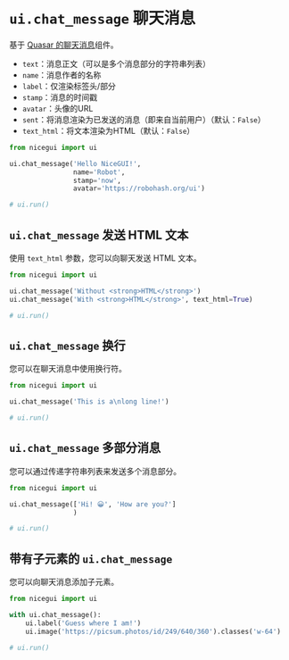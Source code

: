 # `ui.chat_message` 聊天消息

基于 [Quasar 的聊天消息](https://quasar.dev/vue-components/chat/)组件。

- `text`：消息正文（可以是多个消息部分的字符串列表）
- `name`：消息作者的名称
- `label`：仅渲染标签头/部分
- `stamp`：消息的时间戳
- `avatar`：头像的URL
- `sent`：将消息渲染为已发送的消息（即来自当前用户）（默认：`False`）
- `text_html`：将文本渲染为HTML（默认：`False`）

```python
from nicegui import ui

ui.chat_message('Hello NiceGUI!',
                name='Robot',
                stamp='now',
                avatar='https://robohash.org/ui')

# ui.run()
```

## `ui.chat_message` 发送 HTML 文本

使用 `text_html` 参数，您可以向聊天发送 HTML 文本。

```python
from nicegui import ui

ui.chat_message('Without <strong>HTML</strong>')
ui.chat_message('With <strong>HTML</strong>', text_html=True)

# ui.run()
```

## `ui.chat_message` 换行

您可以在聊天消息中使用换行符。

```python
from nicegui import ui

ui.chat_message('This is a\nlong line!')

# ui.run()
```

## `ui.chat_message` 多部分消息

您可以通过传递字符串列表来发送多个消息部分。

```python
from nicegui import ui

ui.chat_message(['Hi! 😀', 'How are you?']
                )

# ui.run()
```

## 带有子元素的 `ui.chat_message` 

您可以向聊天消息添加子元素。

```python
from nicegui import ui

with ui.chat_message():
    ui.label('Guess where I am!')
    ui.image('https://picsum.photos/id/249/640/360').classes('w-64')

# ui.run()
```
